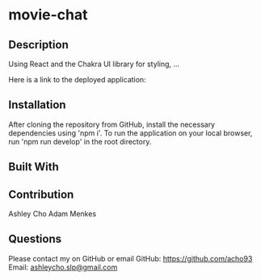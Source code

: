 # movie-chat

## Description
Using React and the Chakra UI library for styling, ...

Here is a link to the deployed application: 

## Installation
After cloning the repository from GitHub, install the necessary dependencies using 'npm i'. To run the application on your local browser, run 'npm run develop' in the root directory.

## Built With

## Contribution
Ashley Cho
Adam Menkes

## Questions
Please contact my on GitHub or email
GitHub: https://github.com/acho93
Email: ashleycho.slp@gmail.com